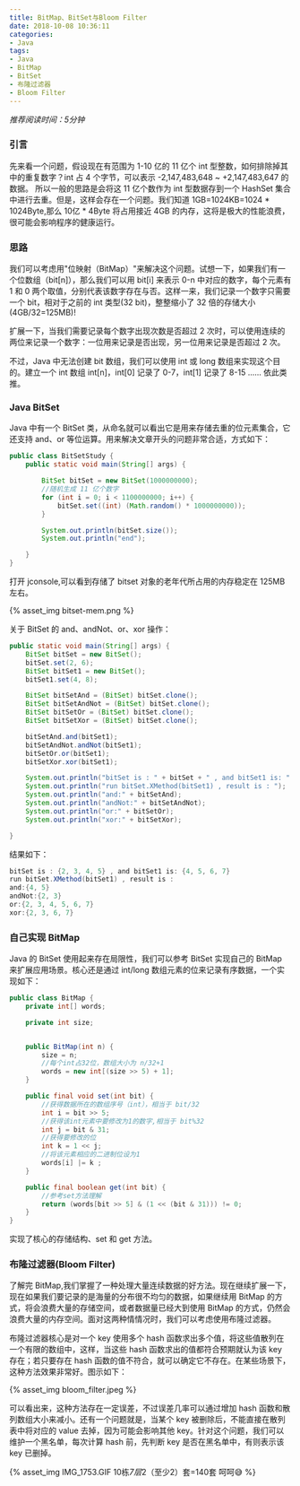 ```yaml
---
title: BitMap、BitSet与Bloom Filter
date: 2018-10-08 10:36:11
categories:
- Java
tags:
- Java
- BitMap
- BitSet
- 布隆过滤器
- Bloom Filter
---
```


*推荐阅读时间：5分钟*


### 引言

先来看一个问题，假设现在有范围为 1-10 亿的 11 亿个 int 型整数，如何排除掉其中的重复数字？int 占 4 个字节，可以表示 -2,147,483,648 ~ +2,147,483,647 的数据。
所以一般的思路是会将这 11 亿个数作为 int 型数据存到一个 HashSet 集合中进行去重。但是，这样会存在一个问题。我们知道 1GB=1024KB=1024 * 1024Byte,那么 10亿 * 4Byte 将占用接近 4GB 的内存，这将是极大的性能浪费，很可能会影响程序的健康运行。


### 思路

我们可以考虑用"位映射（BitMap）"来解决这个问题。试想一下，如果我们有一个位数组（bit\[n]），那么我们可以用 bit\[i] 来表示 0-n 中对应的数字，每个元素有 1 和 0 两个取值，分别代表该数字存在与否。这样一来，我们记录一个数字只需要一个 bit，相对于之前的 int 类型(32 bit)，整整缩小了 32 倍的存储大小(4GB/32=125MB)!

扩展一下，当我们需要记录每个数字出现次数是否超过 2 次时，可以使用连续的两位来记录一个数字：一位用来记录是否出现，另一位用来记录是否超过 2 次。

不过，Java 中无法创建 bit 数组，我们可以使用 int 或 long 数组来实现这个目的。建立一个 int 数组 int\[n]，int\[0] 记录了 0-7，int\[1] 记录了 8-15 ...... 依此类推。


### Java BitSet

Java 中有一个 BitSet 类，从命名就可以看出它是用来存储去重的位元素集合，它还支持 and、or 等位运算。用来解决文章开头的问题非常合适，方式如下：

``` java
public class BitSetStudy {
    public static void main(String[] args) {

        BitSet bitSet = new BitSet(1000000000);
        //随机生成 11 亿个数字
        for (int i = 0; i < 1100000000; i++) {
            bitSet.set((int) (Math.random() * 1000000000));
        }

        System.out.println(bitSet.size());
        System.out.println("end");

    }
}
```

打开 jconsole,可以看到存储了 bitset 对象的老年代所占用的内存稳定在 125MB 左右。

{% asset_img bitset-mem.png %}

关于 BitSet 的 and、andNot、or、xor 操作：

``` java
public static void main(String[] args) {
    BitSet bitSet = new BitSet();
    bitSet.set(2, 6);
    BitSet bitSet1 = new BitSet();
    bitSet1.set(4, 8);

    BitSet bitSetAnd = (BitSet) bitSet.clone();
    BitSet bitSetAndNot = (BitSet) bitSet.clone();
    BitSet bitSetOr = (BitSet) bitSet.clone();
    BitSet bitSetXor = (BitSet) bitSet.clone();

    bitSetAnd.and(bitSet1);
    bitSetAndNot.andNot(bitSet1);
    bitSetOr.or(bitSet1);
    bitSetXor.xor(bitSet1);

    System.out.println("bitSet is : " + bitSet + " , and bitSet1 is: " + bitSet1);
    System.out.println("run bitSet.XMethod(bitSet1) , result is : ");
    System.out.println("and:" + bitSetAnd);
    System.out.println("andNot:" + bitSetAndNot);
    System.out.println("or:" + bitSetOr);
    System.out.println("xor:" + bitSetXor);

}
```

结果如下：
``` java
bitSet is : {2, 3, 4, 5} , and bitSet1 is: {4, 5, 6, 7}
run bitSet.XMethod(bitSet1) , result is :
and:{4, 5}
andNot:{2, 3}
or:{2, 3, 4, 5, 6, 7}
xor:{2, 3, 6, 7}
```


### 自己实现 BitMap

Java 的 BitSet 使用起来存在局限性，我们可以参考 BitSet 实现自己的 BitMap 来扩展应用场景。核心还是通过 int/long 数组元素的位来记录有序数据，一个实现如下：

``` java
public class BitMap {
    private int[] words;

    private int size;


    public BitMap(int n) {
        size = n;
        //每个int占32位，数组大小为 n/32+1
        words = new int[(size >> 5) + 1];
    }

    public final void set(int bit) {
        //获得数据所在的数组序号（int），相当于 bit/32
        int i = bit >> 5;
        //获得该int元素中要修改为1的数字,相当于 bit%32
        int j = bit & 31;
        //获得要修改的位
        int k = 1 << j;
        //将该元素相应的二进制位设为1
        words[i] |= k ;
    }

    public final boolean get(int bit) {
        //参考set方法理解
        return (words[bit >> 5] & (1 << (bit & 31))) != 0;
    }
}

```

实现了核心的存储结构、set 和 get 方法。

### 布隆过滤器(Bloom Filter)

了解完 BitMap,我们掌握了一种处理大量连续数据的好方法。现在继续扩展一下，现在如果我们要记录的是海量的分布很不均匀的数据，如果继续用 BitMap 的方式，将会浪费大量的存储空间，或者数据量已经大到使用 BitMap 的方式，仍然会浪费大量的内存空间。面对这两种情情况时，我们可以考虑使用布隆过滤器。

布隆过滤器核心是对一个 key 使用多个 hash 函数求出多个值，将这些值散列在一个有限的数组中，这样，当这些 hash 函数求出的值都符合预期就认为该 key 存在；若只要存在 hash 函数的值不符合，就可以确定它不存在。在某些场景下，这种方法效果非常好。图示如下：

{% asset_img bloom_filter.jpeg %}


可以看出来，这种方法存在一定误差，不过误差几率可以通过增加 hash 函数和散列数组大小来减小。还有一个问题就是，当某个 key 被删除后，不能直接在散列表中将对应的 value 去掉，因为可能会影响其他 key。针对这个问题，我们可以维护一个黑名单，每次计算 hash 前，先判断 key 是否在黑名单中，有则表示该 key 已删掉。




{% asset_img IMG_1753.GIF  10栋*7层*2（至少2）套=140套 呵呵😅  %}

